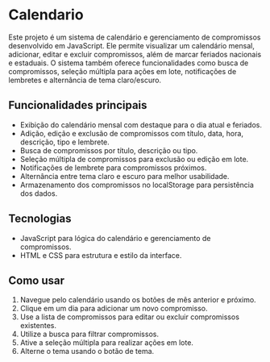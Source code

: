 # Calendario

Este projeto é um sistema de calendário e gerenciamento de compromissos desenvolvido em JavaScript. Ele permite visualizar um calendário mensal, adicionar, editar e excluir compromissos, além de marcar feriados nacionais e estaduais. O sistema também oferece funcionalidades como busca de compromissos, seleção múltipla para ações em lote, notificações de lembretes e alternância de tema claro/escuro.

## Funcionalidades principais

- Exibição do calendário mensal com destaque para o dia atual e feriados.
- Adição, edição e exclusão de compromissos com título, data, hora, descrição, tipo e lembrete.
- Busca de compromissos por título, descrição ou tipo.
- Seleção múltipla de compromissos para exclusão ou edição em lote.
- Notificações de lembrete para compromissos próximos.
- Alternância entre tema claro e escuro para melhor usabilidade.
- Armazenamento dos compromissos no localStorage para persistência dos dados.

## Tecnologias

- JavaScript para lógica do calendário e gerenciamento de compromissos.
- HTML e CSS para estrutura e estilo da interface.

## Como usar

1. Navegue pelo calendário usando os botões de mês anterior e próximo.
2. Clique em um dia para adicionar um novo compromisso.
3. Use a lista de compromissos para editar ou excluir compromissos existentes.
4. Utilize a busca para filtrar compromissos.
5. Ative a seleção múltipla para realizar ações em lote.
6. Alterne o tema usando o botão de tema.
